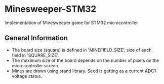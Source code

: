# Minesweeper-STM32
Implementation of Minesweeper game for STM32 microcontroller

## General Information
* The board size (square) is defined in 'MINEFIELD_SIZE', size of each field in 'SQUARE_SIZE'.
* The maximum size of the board depends on the number of pixels on the microcontroller screen.
* Mines are drawn using srand library. Seed is getting as a current ADC1 voltage status.
